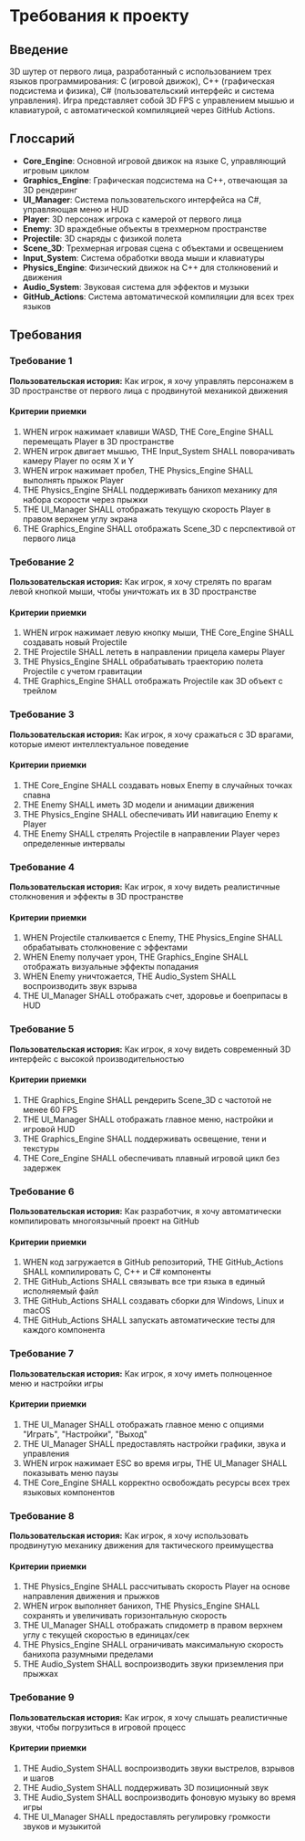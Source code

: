 # Требования к проекту

## Введение

3D шутер от первого лица, разработанный с использованием трех языков программирования: C (игровой движок), C++ (графическая подсистема и физика), C# (пользовательский интерфейс и система управления). Игра представляет собой 3D FPS с управлением мышью и клавиатурой, с автоматической компиляцией через GitHub Actions.

## Глоссарий

- **Core_Engine**: Основной игровой движок на языке C, управляющий игровым циклом
- **Graphics_Engine**: Графическая подсистема на C++, отвечающая за 3D рендеринг
- **UI_Manager**: Система пользовательского интерфейса на C#, управляющая меню и HUD
- **Player**: 3D персонаж игрока с камерой от первого лица
- **Enemy**: 3D враждебные объекты в трехмерном пространстве
- **Projectile**: 3D снаряды с физикой полета
- **Scene_3D**: Трехмерная игровая сцена с объектами и освещением
- **Input_System**: Система обработки ввода мыши и клавиатуры
- **Physics_Engine**: Физический движок на C++ для столкновений и движения
- **Audio_System**: Звуковая система для эффектов и музыки
- **GitHub_Actions**: Система автоматической компиляции для всех трех языков

## Требования

### Требование 1

**Пользовательская история:** Как игрок, я хочу управлять персонажем в 3D пространстве от первого лица с продвинутой механикой движения

#### Критерии приемки

1. WHEN игрок нажимает клавиши WASD, THE Core_Engine SHALL перемещать Player в 3D пространстве
2. WHEN игрок двигает мышью, THE Input_System SHALL поворачивать камеру Player по осям X и Y
3. WHEN игрок нажимает пробел, THE Physics_Engine SHALL выполнять прыжок Player
4. THE Physics_Engine SHALL поддерживать банихоп механику для набора скорости через прыжки
5. THE UI_Manager SHALL отображать текущую скорость Player в правом верхнем углу экрана
6. THE Graphics_Engine SHALL отображать Scene_3D с перспективой от первого лица

### Требование 2

**Пользовательская история:** Как игрок, я хочу стрелять по врагам левой кнопкой мыши, чтобы уничтожать их в 3D пространстве

#### Критерии приемки

1. WHEN игрок нажимает левую кнопку мыши, THE Core_Engine SHALL создавать новый Projectile
2. THE Projectile SHALL лететь в направлении прицела камеры Player
3. THE Physics_Engine SHALL обрабатывать траекторию полета Projectile с учетом гравитации
4. THE Graphics_Engine SHALL отображать Projectile как 3D объект с трейлом

### Требование 3

**Пользовательская история:** Как игрок, я хочу сражаться с 3D врагами, которые имеют интеллектуальное поведение

#### Критерии приемки

1. THE Core_Engine SHALL создавать новых Enemy в случайных точках спавна
2. THE Enemy SHALL иметь 3D модели и анимации движения
3. THE Physics_Engine SHALL обеспечивать ИИ навигацию Enemy к Player
4. THE Enemy SHALL стрелять Projectile в направлении Player через определенные интервалы

### Требование 4

**Пользовательская история:** Как игрок, я хочу видеть реалистичные столкновения и эффекты в 3D пространстве

#### Критерии приемки

1. WHEN Projectile сталкивается с Enemy, THE Physics_Engine SHALL обрабатывать столкновение с эффектами
2. WHEN Enemy получает урон, THE Graphics_Engine SHALL отображать визуальные эффекты попадания
3. WHEN Enemy уничтожается, THE Audio_System SHALL воспроизводить звук взрыва
4. THE UI_Manager SHALL отображать счет, здоровье и боеприпасы в HUD

### Требование 5

**Пользовательская история:** Как игрок, я хочу видеть современный 3D интерфейс с высокой производительностью

#### Критерии приемки

1. THE Graphics_Engine SHALL рендерить Scene_3D с частотой не менее 60 FPS
2. THE UI_Manager SHALL отображать главное меню, настройки и игровой HUD
3. THE Graphics_Engine SHALL поддерживать освещение, тени и текстуры
4. THE Core_Engine SHALL обеспечивать плавный игровой цикл без задержек

### Требование 6

**Пользовательская история:** Как разработчик, я хочу автоматически компилировать многоязычный проект на GitHub

#### Критерии приемки

1. WHEN код загружается в GitHub репозиторий, THE GitHub_Actions SHALL компилировать C, C++ и C# компоненты
2. THE GitHub_Actions SHALL связывать все три языка в единый исполняемый файл
3. THE GitHub_Actions SHALL создавать сборки для Windows, Linux и macOS
4. THE GitHub_Actions SHALL запускать автоматические тесты для каждого компонента

### Требование 7

**Пользовательская история:** Как игрок, я хочу иметь полноценное меню и настройки игры

#### Критерии приемки

1. THE UI_Manager SHALL отображать главное меню с опциями "Играть", "Настройки", "Выход"
2. THE UI_Manager SHALL предоставлять настройки графики, звука и управления
3. WHEN игрок нажимает ESC во время игры, THE UI_Manager SHALL показывать меню паузы
4. THE Core_Engine SHALL корректно освобождать ресурсы всех трех языковых компонентов

### Требование 8

**Пользовательская история:** Как игрок, я хочу использовать продвинутую механику движения для тактического преимущества

#### Критерии приемки

1. THE Physics_Engine SHALL рассчитывать скорость Player на основе направления движения и прыжков
2. WHEN игрок выполняет банихоп, THE Physics_Engine SHALL сохранять и увеличивать горизонтальную скорость
3. THE UI_Manager SHALL отображать спидометр в правом верхнем углу с текущей скоростью в единицах/сек
4. THE Physics_Engine SHALL ограничивать максимальную скорость банихопа разумными пределами
5. THE Audio_System SHALL воспроизводить звуки приземления при прыжках

### Требование 9

**Пользовательская история:** Как игрок, я хочу слышать реалистичные звуки, чтобы погрузиться в игровой процесс

#### Критерии приемки

1. THE Audio_System SHALL воспроизводить звуки выстрелов, взрывов и шагов
2. THE Audio_System SHALL поддерживать 3D позиционный звук
3. THE Audio_System SHALL воспроизводить фоновую музыку во время игры
4. THE UI_Manager SHALL предоставлять регулировку громкости звуков и музыкитой